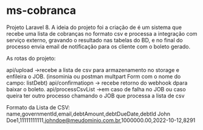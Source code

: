 # ms-cobranca
Projeto Laravel 8. 
A ideia do projeto foi a criação de é um sistema que recebe uma lista de cobranças no formato csv e processa a integração com serviço externo, gravando o resultado nas tabelas do BD, e no final do processo envia email de notificação para os cliente com o boleto gerado.


As rotas do projeto:

api/upload ->recebe a lista de csv para armazenamento no storage e enfileira o JOB. (insominia ou postman multpart Form com o nome do campo: listDebt)
api/confirmatiopn -> recebe retorno do webhook dpara baixar o boleto.
api/processCsvList ->em caso de falha no JOB ou caso queira ter outro processo chamando o JOB que processa a lista de csv



Formato da Lista de CSV:
name,governmentId,email,debtAmount,debtDueDate,debtId
John Doe1,11111111111,johndoe@meudominio.com.br,1000000.00,2022-10-12,8291
